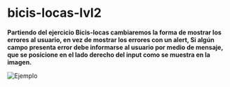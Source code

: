 # bicis-locas-lvl2


**Partiendo del ejercicio Bicis-locas cambiaremos la forma de mostrar los errores al usuario, en vez de mostrar los errores con un alert, Si algún campo presenta error debe informarse al usuario por medio de mensaje, que se posicione en el lado derecho del input como se muestra en la imagen.**

![Ejemplo](http://i66.tinypic.com/o9fmkz.png (291KB))
